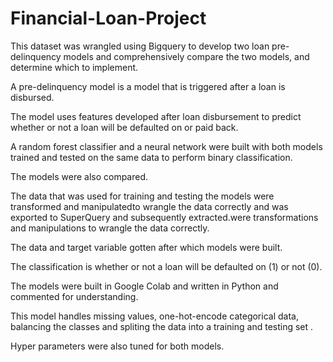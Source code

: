 # Financial-Loan-Project

This dataset was wrangled using Bigquery to develop two loan pre-delinquency models and comprehensively compare the two models, and determine which to implement. 

A pre-delinquency model is a model that is triggered after a loan is disbursed. 

The model uses features developed after loan disbursement to predict whether or not a loan will be defaulted on or paid back.  

A random forest classifier and a neural network were built with both models trained and tested on the same data to perform binary classification. 

The models were also compared. 

The data that was used for training and testing the models were transformed and manipulatedto wrangle the data correctly and was exported to SuperQuery and subsequently extracted.were transformations and manipulations to wrangle the data correctly.

The data and target variable gotten after which models were built. 

The classification is whether or not a loan will be defaulted on (1) or not (0). 

The models were built in Google Colab and written in Python and commented for understanding. 
 
This model handles missing values, one-hot-encode categorical data, balancing the classes and spliting the data into a training and testing set . 

Hyper parameters were also tuned for both models. 
